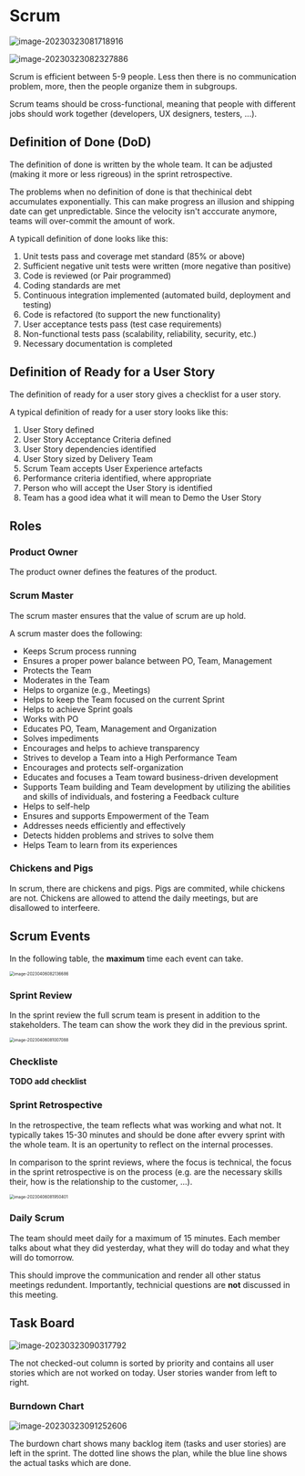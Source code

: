 # Scrum

![image-20230323081718916](res/Scrum/image-20230323081718916.png)



![image-20230323082327886](res/Scrum/image-20230323082327886.png)

Scrum is efficient between 5-9 people. Less then there is no communication problem, more, then the people organize them in subgroups.

Scrum teams should be cross-functional, meaning that people with different jobs should work together (developers, UX designers, testers, ...).

## Definition of Done (DoD)

The definition of done is written by the whole team. It can be adjusted (making it more or less rigreous) in the sprint retrospective.

The problems when no definition of done is that thechinical debt accumulates exponentially. This can make progress an illusion and shipping date can get unpredictable. Since the velocity isn't acccurate anymore, teams will over-commit the amount of work.

A typicall definition of done looks like this:

1. Unit tests pass and coverage met standard (85% or above)
2. Sufficient negative unit tests were written (more negative
than positive)
3. Code is reviewed (or Pair programmed)
4. Coding standards are met
5. Continuous integration implemented (automated build,
deployment and testing)
6. Code is refactored (to support the new functionality)
7. User acceptance tests pass (test case requirements)
8. Non-functional tests pass (scalability, reliability, security, etc.)
9. Necessary documentation is completed

## Definition of Ready for a User Story

The definition of ready for a user story gives a checklist for a user story.

A typical definition of ready for a user story looks like this:
1. User Story defined
2. User Story Acceptance Criteria defined
3. User Story dependencies identified
4. User Story sized by Delivery Team
5. Scrum Team accepts User Experience artefacts
6. Performance criteria identified, where appropriate
7. Person who will accept the User Story is identified
8. Team has a good idea what it will mean to Demo the
User Story

## Roles

### Product Owner

The product owner  defines the features of the product.

### Scrum Master

The scrum master ensures that the value of scrum are up hold.

A scrum master does the following:

* Keeps Scrum process running
* Ensures a proper power balance between PO, Team, Management
* Protects the Team
* Moderates in the Team
* Helps to organize (e.g., Meetings)
* Helps to keep the Team focused on the current Sprint
* Helps to achieve Sprint goals
* Works with PO
* Educates PO, Team, Management and Organization
* Solves impediments
* Encourages and helps to achieve transparency
* Strives to develop a Team into a High Performance Team
* Encourages and protects self-organization
* Educates and focuses a Team toward business-driven
development
* Supports Team building and Team development by utilizing the
abilities and skills of individuals, and fostering a Feedback culture
* Helps to self-help
* Ensures and supports Empowerment of the Team
* Addresses needs efficiently and effectively
* Detects hidden problems and strives to solve them
* Helps Team to learn from its experiences

### Chickens and Pigs

In scrum, there are chickens and pigs. Pigs are commited, while chickens are not. Chickens are allowed to attend the daily meetings, but are disallowed to interfeere.

## Scrum Events

In the following table, the **maximum** time each event can take.

<img src="res/Scrum/image-20230406082136686.png" alt="image-20230406082136686" style="zoom:50%;" />

### Sprint Review

In the sprint review the full scrum team is present in addition to the stakeholders. The team can show the work they did in the previous sprint.

<img src="res/Scrum/image-20230406081007088.png" alt="image-20230406081007088" style="zoom:50%;" />

### Checkliste

**TODO add checklist**

### Sprint Retrospective

In the retrospective, the team reflects what was working and what not. It typically takes 15-30 minutes and should be done after evvery sprint with the whole team. It is an opertunity to reflect on the internal processes.

In comparison to the sprint reviews, where the focus is technical, the focus in the sprint retrospective is on the process (e.g. are the necessary skills their, how is the relationship to the customer, ...).

<img src="res/Scrum/image-20230406081950401.png" alt="image-20230406081950401" style="zoom:50%;" />

### Daily Scrum

The team should meet daily for a maximum of 15 minutes. Each member talks about what they did yesterday, what they will do today and what they will do tomorrow.

This should improve the communication and render all other status meetings redundent. Importantly, technicial questions are **not** discussed in this meeting.

## Task Board

![image-20230323090317792](res/Scrum/image-20230323090317792.png)

The not checked-out column is sorted by priority and contains all user stories which are not worked on today. User stories wander from left to right. 

### Burndown Chart

![image-20230323091252606](res/Scrum/image-20230323091252606.png)

The burdown chart shows many backlog item (tasks and user stories) are left in the sprint. The dotted line shows the plan, while the blue line shows the actual tasks which are done.
